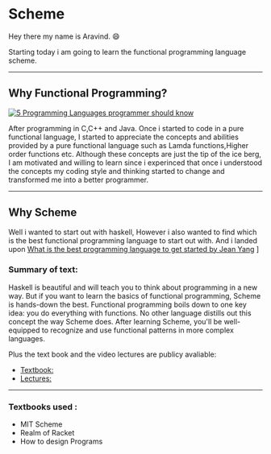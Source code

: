 # Scheme
Hey there my name is Aravind. :smile:

Starting today i am going to learn the functional programming language scheme.

----
## Why Functional Programming?






[![5 Programming Languages programmer should know](http://img.youtube.com/vi/LR8fQiskYII/0.jpg)](http://www.youtube.com/watch?v=LR8fQiskYII "Larry Wall: 5 Programming Languages Everyone Should Know")


After programming in C,C++ and Java.
Once i started to code in a pure functional language, 
I started to appreciate the concepts and abilities provided by a pure functional language such as Lamda functions,Higher order functions etc.
Although these concepts are just the tip of the ice berg, I am motivated and willing to learn since i experinced that once i understood the concepts my coding style and thinking started to change and transformed me into a better programmer.

----
## Why Scheme

Well i wanted to start out with haskell,
However i also wanted to find which is the best functional programming language to start out with.
And i landed upon 
[What is the best programming language to get started by Jean Yang](https://www.quora.com/What-are-the-best-languages-for-getting-into-functional-programming-and-why)
]

### Summary of text:
Haskell is beautiful and will teach you to think about programming in a new way.
But if you want to learn the basics of functional programming, Scheme is hands-down the best.
Functional programming boils down to one key idea: you do everything with functions. 
No other language distills out this concept the way Scheme does. 
After learning Scheme, you'll be well-equipped to recognize and use functional patterns in more complex languages. 


Plus the text book and the video lectures are publicy avaliable:
- [Textbook:](https://mitpress.mit.edu/sicp/full-text/book/book.html)
- [Lectures:](https://ocw.mit.edu/courses/electrical-engineering-and-computer-science/6-001-structure-and-interpretation-of-computer-programs-spring-2005/video-lectures/)

---- 
### Textbooks used :
- MIT Scheme
- Realm of Racket
- How to design Programs

